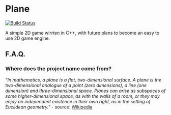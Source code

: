 # Plane

[![Build Status](https://travis-ci.org/arjanfrans/brecourt.svg)](https://travis-ci.org/arjanfrans/brecourt)

A simple 2D game wirrten in C++, with future plans to become an easy to use 2D game engine.

## F.A.Q.

### Where does the project name come from?

*"In mathematics, a plane is a flat, two-dimensional surface. A plane is the two-dimensional analogue of a point (zero dimensions), a line (one dimension) and three-dimensional space. Planes can arise as subspaces of some higher-dimensional space, as with the walls of a room, or they may enjoy an independent existence in their own right, as in the setting of Euclidean geometry."* - source: [Wikipedia](https://en.wikipedia.org/wiki/Plane_(geometry))
